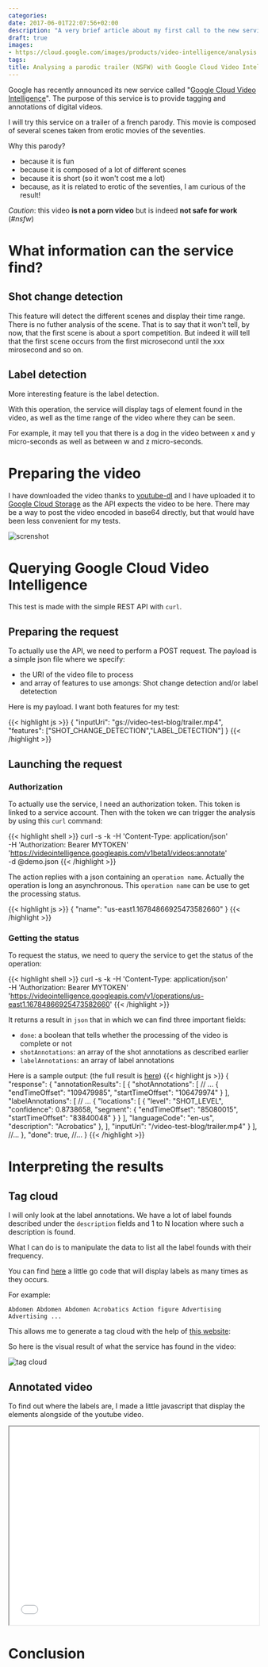 ```yaml
---
categories:
date: 2017-06-01T22:07:56+02:00
description: "A very brief article about my first call to the new service of Google Cloud Plateform: Video Intelligence. Caution: The video used in this example is #NSFW"
draft: true
images:
- https://cloud.google.com/images/products/video-intelligence/analysis.png
tags:
title: Analysing a parodic trailer (NSFW) with Google Cloud Video Intelligence
---
```


Google has recently announced its new service called "[Google Cloud Video Intelligence](https://cloud.google.com/video-intelligence/)".
The purpose of this service is to provide tagging and annotations of digital videos.

I will try this service on a trailer of a french parody. This movie is composed of several scenes taken from erotic movies of the seventies.

Why this parody?

* because it is fun
* because it is composed of a lot of different scenes
* because it is short (so it won't cost me a lot)
* because, as it is related to erotic of the seventies, I am curious of the result!

_Caution_: this video **is not a porn video** but is indeed **not safe for work** (_#nsfw_)

# What information can the service find?

## Shot change detection

This feature will detect the different scenes and display their time range. There is no futher analysis of the scene. That is to say that it won't tell, by now, that the first scene is about a sport competition. But indeed it will tell that the first scene occurs from the first microsecond until the xxx mirosecond and so on.

## Label detection

More interesting feature is the label detection.

With this operation, the service will display tags of element found in the video, as well as the time range of the video where they can be seen.

For example, it may tell you that there is a dog in the video between x and y micro-seconds as well as between w and z micro-seconds.

# Preparing the video

I have downloaded the video thanks to [youtube-dl](https://rg3.github.io/youtube-dl/) and I have uploaded it to [Google Cloud Storage](https://cloud.google.com/products/storage/) as the API expects the video to be here. There may be a way to post the video encoded in base64 directly, but that would have been less convenient for my tests.

![screnshot](/assets/video-intelligence/gs-trailer.png)

# Querying Google Cloud Video Intelligence 

This test is made with the simple REST API with `curl`.

## Preparing the request

To actually use the API, we need to perform a POST request. 
The payload is a simple json file where we specify:

* the URI of the video file to process
* and array of features to use amongs: Shot change detection and/or label detetection

Here is my payload. I want both features for my test:

{{< highlight js >}}
{
    "inputUri": "gs://video-test-blog/trailer.mp4",
    "features": ["SHOT_CHANGE_DETECTION","LABEL_DETECTION"]
}
{{< /highlight >}}

## Launching the request

### Authorization

To actually use the service, I need an authorization token. This token is linked to a service account.
Then with the token we can trigger the analysis by using this `curl` command:

{{< highlight shell >}}
curl -s -k -H 'Content-Type: application/json' \
      -H 'Authorization: Bearer MYTOKEN' \
      'https://videointelligence.googleapis.com/v1beta1/videos:annotate' \
      -d @demo.json
{{< /highlight >}}

The action replies with a json containing an `operation name`. Actually the operation is long an asynchronous. This `operation name` can be use to get the processing status.

{{< highlight js >}}
{
   "name": "us-east1.16784866925473582660"
}
{{< /highlight >}}

### Getting the status

To request the status, we need to query the service to get the status of the operation:

{{< highlight shell >}}
curl -s -k -H 'Content-Type: application/json' \
      -H 'Authorization: Bearer MYTOKEN' \
      'https://videointelligence.googleapis.com/v1/operations/us-east1.16784866925473582660'
{{< /highlight >}}

It returns a result in `json` that in which we can find three important fields:

* `done`: a boolean that tells whether the processing of the video is complete or not
* `shotAnnotations`: an array of the shot annotations as described earlier
* `labelAnnotations`: an array of label annotations

Here is a sample output: (the full result is [here](/assets/video-intelligence/video-analysis-a-la-recherche.json))
{{< highlight js >}}
{
  "response": {
    "annotationResults": [
      {
        "shotAnnotations": [
          // ...
          {
            "endTimeOffset": "109479985",
            "startTimeOffset": "106479974"
          }
        ],
        "labelAnnotations": [
          // ... 
          {
            "locations": [
              {
                "level": "SHOT_LEVEL",
                "confidence": 0.8738658,
                "segment": {
                  "endTimeOffset": "85080015",
                  "startTimeOffset": "83840048"
                }
              }
            ],
            "languageCode": "en-us",
            "description": "Acrobatics"
          },
        ],
        "inputUri": "/video-test-blog/trailer.mp4"
      }
    ],
    //...
  },
  "done": true,
  //...
}
{{< /highlight >}}

# Interpreting the results

## Tag cloud

I will only look at the label annotations.
We have a lot of label founds described under the `description` fields and 1 to N location where such a description is found.

What I can do is to manipulate the data to list all the label founds with their frequency.

You can find [here](https://gist.github.com/owulveryck/70d97e1e73d664c1c927c253a862ac17) a little go code that will display labels as many times as they occurs.

For example:

```
Abdomen Abdomen Abdomen Acrobatics Action figure Advertising Advertising ...
```

This allows me to generate a tag cloud with the help of [this website](https://www.jasondavies.com/wordcloud/):

So here is the visual result of what the service has found in the video:

![tag cloud](/assets/video-intelligence/wordcloud.svg)

## Annotated video

To find out where the labels are, I made a little javascript that display the elements alongside of the youtube video.

<iframe width="100%" height="400" src="/assets/video-intelligence/result.html"></iframe>

# Conclusion

